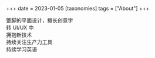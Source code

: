 +++
date = 2023-01-05
[taxonomies]
tags = ["About"]
+++   

蹩脚的平面设计，擅长创意字  
转 UI/UX 中  
拥抱新技术  
持续关注生产力工具  
持续学习英语
<!-- more -->